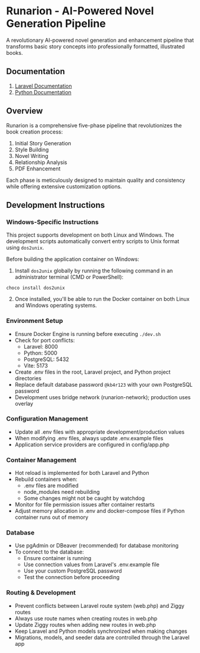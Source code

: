 # Runarion - AI-Powered Novel Generation Pipeline

A revolutionary AI-powered novel generation and enhancement pipeline that transforms basic story concepts into professionally formatted, illustrated books.

## Documentation

1. [Laravel Documentation](./runarion-laravel/README.md)
2. [Python Documentation](./runarion-python/README.md)

## Overview

Runarion is a comprehensive five-phase pipeline that revolutionizes the book creation process:

1. Initial Story Generation
2. Style Building
3. Novel Writing
4. Relationship Analysis
5. PDF Enhancement

Each phase is meticulously designed to maintain quality and consistency while offering extensive customization options.

## Development Instructions

### Windows-Specific Instructions

This project supports development on both Linux and Windows. The development scripts automatically convert entry scripts to Unix format using `dos2unix`. 

Before building the application container on Windows:

1. Install `dos2unix` globally by running the following command in an administrator terminal (CMD or PowerShell):

`choco install dos2unix`

2. Once installed, you'll be able to run the Docker container on both Linux and Windows operating systems.

### Environment Setup

- Ensure Docker Engine is running before executing `./dev.sh`
- Check for port conflicts:
  - Laravel: 8000
  - Python: 5000
  - PostgreSQL: 5432
  - Vite: 5173
- Create .env files in the root, Laravel project, and Python project directories
- Replace default database password `@kb4r123` with your own PostgreSQL password
- Development uses bridge network (runarion-network); production uses overlay

### Configuration Management

- Update all .env files with appropriate development/production values
- When modifying .env files, always update .env.example files
- Application service providers are configured in config/app.php

### Container Management

- Hot reload is implemented for both Laravel and Python
- Rebuild containers when:
  - .env files are modified
  - node_modules need rebuilding
  - Some changes might not be caught by watchdog
- Monitor for file permission issues after container restarts
- Adjust memory allocation in .env and docker-compose files if Python container runs out of memory

### Database

- Use pgAdmin or DBeaver (recommended) for database monitoring
- To connect to the database:
  - Ensure container is running
  - Use connection values from Laravel's .env.example file
  - Use your custom PostgreSQL password
  - Test the connection before proceeding

### Routing & Development

- Prevent conflicts between Laravel route system (web.php) and Ziggy routes
- Always use route names when creating routes in web.php
- Update Ziggy routes when adding new routes in web.php
- Keep Laravel and Python models synchronized when making changes
- Migrations, models, and seeder data are controlled through the Laravel app
